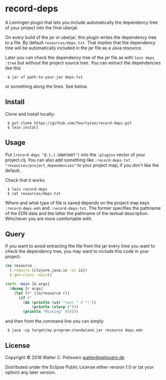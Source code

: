 # record-deps

A Leiningen plugin that lets you include automatically the dependency
tree of your project into the final uberjar.

On every build of the jar or uberjar, this plugin writes the
dependency tree to a file.  By default `resources/deps.txt`.
That implies that the dependency tree will be automatically included
in the jar file as a Java resource.

Later you can check the dependency tree of the jar file as with `lein
deps :tree` but without the project source tree.  You can extract the
dependencies like this

```console
 $ jar xf path-to-your.jar deps.txt
```

or something along the lines.  See below.


## Install

Clone and install locally:

```console
 $ git clone https://github.com/fourtytoo/record-deps.git
 $ lein install
```

## Usage

Put `[record-deps "0.1.1-SNAPSHOT"]` into the `:plugins` vector of
your project.clj.  You can also add something like `:record-deps-txt
"resources/project_dependencies"` to your project map, if you don't
like the default.

Check that it works

```console
 $ lein record-deps
 $ cat resources/deps.txt
```

Where and what type of file is saved depends on the project map keys
`:record-deps-edn` and `:record-deps-txt`.  The former specifies the
pathname of the EDN data and the latter the pathname of the textual
description.  Whichever you are more comfortable with.


## Query

If you want to avoid extracting the file from the jar every time you
want to check the dependency tree, you may want to include this code
in your project:

```clojure
(ns resource
  (:require [clojure.java.io :as io])
  (:gen-class :main))

(defn -main [& args]
  (doseq [r args]
    (let [r' (io/resource r)]
      (if r'
        (do (println (str "\n>> " r ":"))
            (println (slurp r')))
        (println "Missing" r)))))
```

and then from the command line you can simply

```console
 $ java -cp target/my-program-standalone.jar resource deps.edn
```

## License

Copyright © 2018 Walter C. Pelissero <walter@pelissero.de>

Distributed under the Eclipse Public License either version 1.0 or (at
your option) any later version.
